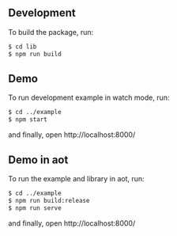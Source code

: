 ## Development

To build the package, run:

```bash
$ cd lib
$ npm run build
```

## Demo
To run development example in watch mode, run:

```bash
$ cd ../example
$ npm start
```

and finally, open http://localhost:8000/

## Demo in aot
To run the example and library in aot, run:

```bash
$ cd ../example
$ npm run build:release
$ npm run serve
```

and finally, open http://localhost:8000/

